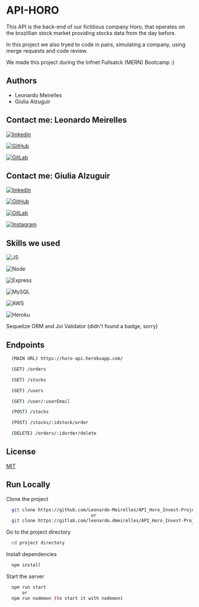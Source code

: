 # API-HORO

This API is the back-end of our fictitious company Horo, that operates on the brazillian stock market providing stocks data from the day before. 

In this project we also tryed to code in pairs, simulating a company, using merge requests and code review.

We made this project during the Infnet Fullsatck (MERN) Bootcamp :) 

## Authors

- Leonardo Meirelles
- Giulia Alzuguir

## Contact me: Leonardo Meirelles

[![linkedin](https://img.shields.io/badge/LinkedIn-0077B5?style=for-the-badge&logo=linkedin&logoColor=white)](https://www.linkedin.com/in/leomeirelles/)

[![GitHub](https://img.shields.io/badge/GitHub-100000?style=for-the-badge&logo=github&logoColor=white)](https://github.com/Leonardo-Meirelles)

[![GitLab](https://img.shields.io/badge/GitLab-330F63?style=for-the-badge&logo=gitlab&logoColor=white)](https://gitlab.com/leonardo.dmeirelles)

## Contact me: Giulia Alzuguir 

[![linkedin](https://img.shields.io/badge/LinkedIn-0077B5?style=for-the-badge&logo=linkedin&logoColor=white)](https://www.linkedin.com/in/giulia-alzuguir/?originalSubdomain=br)

[![GitHub](https://img.shields.io/badge/GitHub-100000?style=for-the-badge&logo=github&logoColor=white)](https://github.com/giualz)

[![GitLab](https://img.shields.io/badge/GitLab-330F63?style=for-the-badge&logo=gitlab&logoColor=white)](https://gitlab.com/giulia.souza)

[![Instagram](https://img.shields.io/badge/Instagram-E4405F?style=for-the-badge&logo=instagram&logoColor=white)](https://www.instagram.com/giualz/)

## Skills we used

![JS](https://img.shields.io/badge/JavaScript-323330?style=for-the-badge&logo=javascript&logoColor=F7DF1E)

![Node](https://img.shields.io/badge/Node.js-43853D?style=for-the-badge&logo=node.js&logoColor=white)

![Express](https://img.shields.io/badge/Express.js-404D59?style=for-the-badge)

![MySQL](https://img.shields.io/badge/MySQL-00000F?style=for-the-badge&logo=mysql&logoColor=white)

![AWS](https://img.shields.io/badge/Amazon_AWS-232F3E?style=for-the-badge&logo=amazon-aws&logoColor=white)

![Heroku](https://img.shields.io/badge/Heroku-430098?style=for-the-badge&logo=heroku&logoColor=white)

Sequelize ORM and Joi Validator (didn't found a badge, sorry)

## Endpoints

```bash
  (MAIN URL) https://horo-api.herokuapp.com/
```

```bash
  (GET) /orders
```

```bash
  (GET) /stocks
```

```bash
  (GET) /users
```

```bash
  (GET) /user/:userEmail
```

```bash
  (POST) /stocks
```

```bash
  (POST) /stocks/:idstock/order
```

```bash
  (DELETE) /orders/:idorder/delete
```

## License

[MIT](https://choosealicense.com/licenses/mit/)

  
## Run Locally

Clone the project

```bash
  git clone https://github.com/Leonardo-Meirelles/API_Horo_Invest-Project-2
                                or
  git clone https://gitlab.com/leonardo.dmeirelles/API_Horo_Invest-Project-2
```

Go to the project directory

```bash
  cd project directory
```

Install dependencies

```bash
  npm install
```

Start the server

```bash
  npm run start
      or
  npm run nodemon (to start it with nodemon)    
```

  
